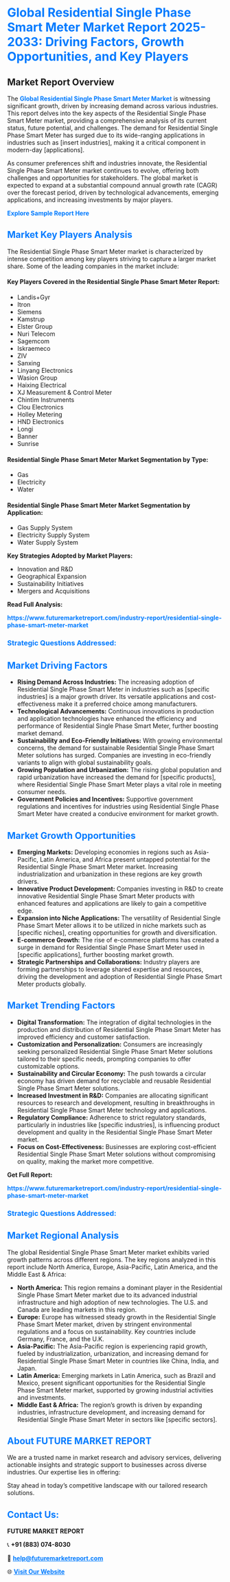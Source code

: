 <h1 style="color: #007BFF;">Global Residential Single Phase Smart Meter Market Report 2025-2033: Driving Factors, Growth Opportunities, and Key Players</h1>

<section id="overview">
<h2>Market Report Overview</h2>
<p>The <a href="https://www.futuremarketreport.com/industry-report/residential-single-phase-smart-meter-market" style="color: #007BFF; text-decoration: none;"><strong>Global Residential Single Phase Smart Meter Market</strong></a> is witnessing significant growth, driven by increasing demand across various industries. This report delves into the key aspects of the Residential Single Phase Smart Meter market, providing a comprehensive analysis of its current status, future potential, and challenges. The demand for Residential Single Phase Smart Meter has surged due to its wide-ranging applications in industries such as [insert industries], making it a critical component in modern-day [applications].</p>
<p>As consumer preferences shift and industries innovate, the Residential Single Phase Smart Meter market continues to evolve, offering both challenges and opportunities for stakeholders. The global market is expected to expand at a substantial compound annual growth rate (CAGR) over the forecast period, driven by technological advancements, emerging applications, and increasing investments by major players.</p>
</section>

<section id="overview">
<p><a href="https://www.futuremarketreport.com/request-sample/reportId=40520" style="color: #007BFF; text-decoration: none;"><strong>Explore Sample Report Here</strong></a></p>
</section>

<section id="key-players">
<h2 style="color: #007BFF;">Market Key Players Analysis</h2>
<p>The Residential Single Phase Smart Meter market is characterized by intense competition among key players striving to capture a larger market share. Some of the leading companies in the market include:</p>
<h4>Key Players Covered in the Residential Single Phase Smart Meter Report:</h4>
<ul><li>Landis+Gyr</li><li>Itron</li><li>Siemens</li><li>Kamstrup</li><li>Elster Group</li><li>Nuri Telecom</li><li>Sagemcom</li><li>Iskraemeco</li><li>ZIV</li><li>Sanxing</li><li>Linyang Electronics</li><li>Wasion Group</li><li>Haixing Electrical</li><li>XJ Measurement &amp; Control Meter</li><li>Chintim Instruments</li><li>Clou Electronics</li><li>Holley Metering</li><li>HND Electronics</li><li>Longi</li><li>Banner</li><li>Sunrise</li></ul>
<h4>Residential Single Phase Smart Meter Market Segmentation by Type:</h4>
<ul><li>Gas</li><li>Electricity</li><li>Water</li></ul>

<h4>Residential Single Phase Smart Meter Market Segmentation by Application:</h4>
<ul><li>Gas Supply System</li><li>Electricity Supply System</li><li>Water Supply System</li></ul>
<p><strong>Key Strategies Adopted by Market Players:</strong></p>
<ul>
<li>Innovation and R&D</li>
<li>Geographical Expansion</li>
<li>Sustainability Initiatives</li>
<li>Mergers and Acquisitions</li>
</ul>
</section>

<section>
<p><strong>Read Full Analysis: </strong></p><a href="https://www.futuremarketreport.com/industry-report/residential-single-phase-smart-meter-market" style="color: #007BFF; text-decoration: none;"><strong>https://www.futuremarketreport.com/industry-report/residential-single-phase-smart-meter-market</strong></a>
<h3 style="color: #007BFF;">Strategic Questions Addressed:</h3>
</section>

<section id="driving-factors">
<h2 style="color: #007BFF;">Market Driving Factors</h2>
<ul>
<li><strong>Rising Demand Across Industries:</strong> The increasing adoption of Residential Single Phase Smart Meter in industries such as [specific industries] is a major growth driver. Its versatile applications and cost-effectiveness make it a preferred choice among manufacturers.</li>
<li><strong>Technological Advancements:</strong> Continuous innovations in production and application technologies have enhanced the efficiency and performance of Residential Single Phase Smart Meter, further boosting market demand.</li>
<li><strong>Sustainability and Eco-Friendly Initiatives:</strong> With growing environmental concerns, the demand for sustainable Residential Single Phase Smart Meter solutions has surged. Companies are investing in eco-friendly variants to align with global sustainability goals.</li>
<li><strong>Growing Population and Urbanization:</strong> The rising global population and rapid urbanization have increased the demand for [specific products], where Residential Single Phase Smart Meter plays a vital role in meeting consumer needs.</li>
<li><strong>Government Policies and Incentives:</strong> Supportive government regulations and incentives for industries using Residential Single Phase Smart Meter have created a conducive environment for market growth.</li>
</ul>
</section>

<section id="growth-opportunities">
<h2 style="color: #007BFF;">Market Growth Opportunities</h2>
<ul>
<li><strong>Emerging Markets:</strong> Developing economies in regions such as Asia-Pacific, Latin America, and Africa present untapped potential for the Residential Single Phase Smart Meter market. Increasing industrialization and urbanization in these regions are key growth drivers.</li>
<li><strong>Innovative Product Development:</strong> Companies investing in R&D to create innovative Residential Single Phase Smart Meter products with enhanced features and applications are likely to gain a competitive edge.</li>
<li><strong>Expansion into Niche Applications:</strong> The versatility of Residential Single Phase Smart Meter allows it to be utilized in niche markets such as [specific niches], creating opportunities for growth and diversification.</li>
<li><strong>E-commerce Growth:</strong> The rise of e-commerce platforms has created a surge in demand for Residential Single Phase Smart Meter used in [specific applications], further boosting market growth.</li>
<li><strong>Strategic Partnerships and Collaborations:</strong> Industry players are forming partnerships to leverage shared expertise and resources, driving the development and adoption of Residential Single Phase Smart Meter products globally.</li>
</ul>
</section>

<section id="trending-factors">
<h2 style="color: #007BFF;">Market Trending Factors</h2>
<ul>
<li><strong>Digital Transformation:</strong> The integration of digital technologies in the production and distribution of Residential Single Phase Smart Meter has improved efficiency and customer satisfaction.</li>
<li><strong>Customization and Personalization:</strong> Consumers are increasingly seeking personalized Residential Single Phase Smart Meter solutions tailored to their specific needs, prompting companies to offer customizable options.</li>
<li><strong>Sustainability and Circular Economy:</strong> The push towards a circular economy has driven demand for recyclable and reusable Residential Single Phase Smart Meter solutions.</li>
<li><strong>Increased Investment in R&D:</strong> Companies are allocating significant resources to research and development, resulting in breakthroughs in Residential Single Phase Smart Meter technology and applications.</li>
<li><strong>Regulatory Compliance:</strong> Adherence to strict regulatory standards, particularly in industries like [specific industries], is influencing product development and quality in the Residential Single Phase Smart Meter market.</li>
<li><strong>Focus on Cost-Effectiveness:</strong> Businesses are exploring cost-efficient Residential Single Phase Smart Meter solutions without compromising on quality, making the market more competitive.</li>
</ul>
</section>

<section>
<p><strong>Get Full Report: </strong></p><a href="https://www.futuremarketreport.com/industry-report/residential-single-phase-smart-meter-market" style="color: #007BFF; text-decoration: none;"><strong>https://www.futuremarketreport.com/industry-report/residential-single-phase-smart-meter-market</strong></a>
<h3 style="color: #007BFF;">Strategic Questions Addressed:</h3>
</section>


<section id="regional-analysis">
<h2 style="color: #007BFF;">Market Regional Analysis</h2>
<p>The global Residential Single Phase Smart Meter market exhibits varied growth patterns across different regions. The key regions analyzed in this report include North America, Europe, Asia-Pacific, Latin America, and the Middle East & Africa:</p>
<ul>
<li><strong>North America:</strong> This region remains a dominant player in the Residential Single Phase Smart Meter market due to its advanced industrial infrastructure and high adoption of new technologies. The U.S. and Canada are leading markets in this region.</li>
<li><strong>Europe:</strong> Europe has witnessed steady growth in the Residential Single Phase Smart Meter market, driven by stringent environmental regulations and a focus on sustainability. Key countries include Germany, France, and the U.K.</li>
<li><strong>Asia-Pacific:</strong> The Asia-Pacific region is experiencing rapid growth, fueled by industrialization, urbanization, and increasing demand for Residential Single Phase Smart Meter in countries like China, India, and Japan.</li>
<li><strong>Latin America:</strong> Emerging markets in Latin America, such as Brazil and Mexico, present significant opportunities for the Residential Single Phase Smart Meter market, supported by growing industrial activities and investments.</li>
<li><strong>Middle East & Africa:</strong> The region’s growth is driven by expanding industries, infrastructure development, and increasing demand for Residential Single Phase Smart Meter in sectors like [specific sectors].</li>
</ul>
</section>

<footer>
<h2 style="color: #007BFF;">About FUTURE MARKET REPORT</h2>
<p>We are a trusted name in market research and advisory services, delivering actionable insights and strategic support to businesses across diverse industries. Our expertise lies in offering:</p>

<p>Stay ahead in today’s competitive landscape with our tailored research solutions.</p>

<h2 style="color: #007BFF;">Contact Us:</h2>
<p><strong>FUTURE MARKET REPORT</strong></p>
<p>📞 <strong>+91 (883) 074-8030</strong></p>
<p>📧 <strong><a href="mailto:help@futuremarketreport.com" style="color: #007BFF;">help@futuremarketreport.com</a></strong></p>
<p>🌐 <strong><a href="https://www.futuremarketreport.com/" style="color: #007BFF;">Visit Our Website</a></strong></p>
</footer>